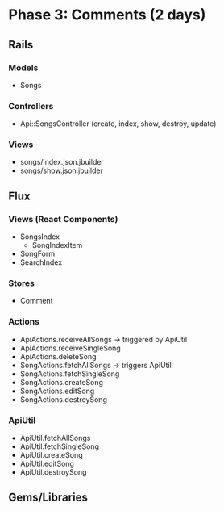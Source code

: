 # Phase 3: Comments (2 days)

## Rails
### Models
* Songs

### Controllers
* Api::SongsController (create, index, show, destroy, update)

### Views
* songs/index.json.jbuilder
* songs/show.json.jbuilder

## Flux
### Views (React Components)
* SongsIndex
  - SongIndexItem
* SongForm
* SearchIndex

### Stores
* Comment

### Actions
* ApiActions.receiveAllSongs -> triggered by ApiUtil
* ApiActions.receiveSingleSong
* ApiActions.deleteSong
* SongActions.fetchAllSongs -> triggers ApiUtil
* SongActions.fetchSingleSong
* SongActions.createSong
* SongActions.editSong
* SongActions.destroySong

### ApiUtil
* ApiUtil.fetchAllSongs
* ApiUtil.fetchSingleSong
* ApiUtil.createSong
* ApiUtil.editSong
* ApiUtil.destroySong

## Gems/Libraries
